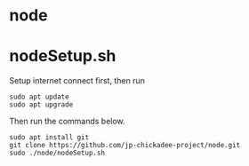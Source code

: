 # node
# nodeSetup.sh
Setup internet connect first,
then run
```
sudo apt update
sudo apt upgrade
```

Then run the commands below.

```
sudo apt install git
git clone https://github.com/jp-chickadee-project/node.git
sudo ./node/nodeSetup.sh
```
 

